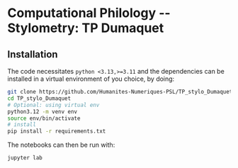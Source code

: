 # Computational Philology -- Stylometry: TP Dumaquet

## Installation

The code necessitates `python <3.13,>=3.11` and the dependencies can be installed
 in a virtual environment of you choice, by doing:

```bash
git clone https://github.com/Humanites-Numeriques-PSL/TP_stylo_Dumaquet.git
cd TP_stylo_Dumaquet
# Optional: using virtual env
python3.12 -m venv env
source env/bin/activate
# install
pip install -r requirements.txt
```

The notebooks can then be run with:

```bash
jupyter lab
```

